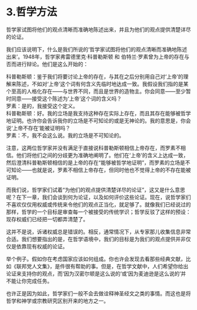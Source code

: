 # 3.哲学方法

哲学家试图将他们的观点清晰而准确地陈述出来，并且为他们的观点提供清楚详尽的论证。  
  
 我们应该说明下，什么是我们所说的‘哲学家试图将他们的观点清晰而准确地陈述出来’。1948年，哲学家弗雷德里克·科普勒斯顿 和 伯特兰·罗素曾为上帝的存在与否而进行辩论。他们是这么开始的：  
  
科普勒斯顿：鉴于我们将要讨论上帝的存在，与其在之后分别用自己对‘上帝’的理解来陈述，不如对‘上帝’这个词有何含义先临时地达成一致。我假设我们指的是某个至高的人格化存在——与世界不同，而且是世界的造物主。你会同意——至少暂时同意——接受这个陈述为‘上帝’这个词的含义吗？  
 罗素：是的，我接受这个定义。  
 科普勒斯顿：好。我的立场是我支持这种存在实际上存在，而且其存在能够被哲学地证明。也许你会告诉我你的立场是不可知论的或是无神论的。我的意思是，你会说‘上帝不存在’能被证明吗？  
 罗素：不，我不会这么说。我的立场是不可知论的。  
  
 注意，这两位哲学家并没有满足于直接说科普勒斯顿相信上帝存在，而罗素不相信。他们将他们之间的分歧更为准确地阐明了。他们在‘上帝’的含义上达成一致，然后澄清科普勒斯顿相信的是上帝的存在“能够被哲学地证明”，而罗素的立场是不可知论——也就是说，罗素不相信上帝存在，但同时他也不觉得上帝的不存在能被证明。  
  
 而我们说，哲学家们试着“为他们的观点提供清楚详尽的论证”，这又是什么意思呢？在下一章，我们会谈到何为论证，以及如何评价这些论证。现在，说哲学家们不喜欢仅仅用权威或传统来令他们的观点正当化，就足够了。就像我们已经说过的那样，哲学的一个目标是审查每一个被接受的传统学识；哲学反驳了这样的预设：现存权威们已经把一切都弄清楚了。  
  
 这并不是说，诉诸权威总是错误的。相反，通常情况下，从专家那儿收集信息非常合适。我们想要指出的是，在哲学语境中，我们的目标是为我们的观点提供并非仅仅是依靠现有权威的论证。  
  
 举个例子。假如你在考虑国家应该如何组成。你也许会发现去看那些经典文献，比如《联邦党人文集》，是件很有帮助的事。但是，在哲学文献中，人们希望你给出论证来支持你的观点，而‘因为汉密尔顿是这么说的’或‘因为麦迪逊是这么说的’并不能让你完成任务。  
  
 也许正是因为如此，哲学家们一般不会去做诠释神圣经文之类的事情。而这也是将哲学和神学或宗教研究区别开来的地方之一。


